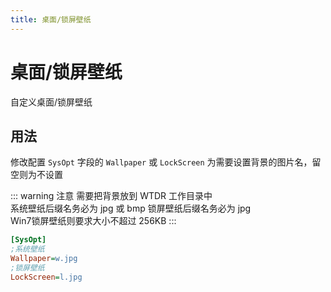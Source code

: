 ```yaml
---
title: 桌面/锁屏壁纸
---
```


# 桌面/锁屏壁纸
自定义桌面/锁屏壁纸

## 用法
修改配置 `SysOpt` 字段的 `Wallpaper` 或 `LockScreen` 为需要设置背景的图片名，留空则为不设置

::: warning 注意
需要把背景放到 WTDR 工作目录中  
系统壁纸后缀名务必为 jpg 或 bmp 
锁屏壁纸后缀名务必为 jpg    
Win7锁屏壁纸则要求大小不超过 256KB
:::

```ini
[SysOpt]
;系统壁纸
Wallpaper=w.jpg
;锁屏壁纸
LockScreen=l.jpg
```